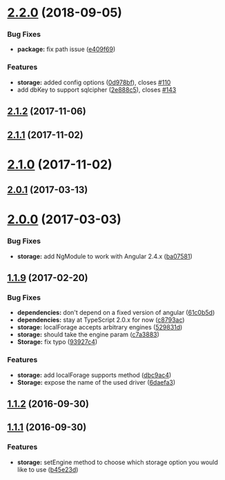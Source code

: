 <a name="2.2.0"></a>
# [2.2.0](https://github.com/ionic-team/ionic-storage/compare/v2.1.2...v2.2.0) (2018-09-05)


### Bug Fixes

* **package:** fix path issue ([e409f69](https://github.com/ionic-team/ionic-storage/commit/e409f69))


### Features

* **storage:** added config options ([0d978bf](https://github.com/ionic-team/ionic-storage/commit/0d978bf)), closes [#110](https://github.com/ionic-team/ionic-storage/issues/110)
* add dbKey to support sqlcipher ([2e888c5](https://github.com/ionic-team/ionic-storage/commit/2e888c5)), closes [#143](https://github.com/ionic-team/ionic-storage/issues/143)



<a name="2.1.2"></a>
## [2.1.2](https://github.com/ionic-team/ionic-storage/compare/v2.1.1...v2.1.2) (2017-11-06)



<a name="2.1.1"></a>
## [2.1.1](https://github.com/ionic-team/ionic-storage/compare/v2.1.0...v2.1.1) (2017-11-02)



<a name="2.1.0"></a>
# [2.1.0](https://github.com/ionic-team/ionic-storage/compare/v2.0.1...v2.1.0) (2017-11-02)



<a name="2.0.1"></a>
## [2.0.1](https://github.com/ionic-team/ionic-storage/compare/v2.0.0...v2.0.1) (2017-03-13)



<a name="2.0.0"></a>
# [2.0.0](https://github.com/ionic-team/ionic-storage/compare/v1.1.9...v2.0.0) (2017-03-03)


### Bug Fixes

* **storage:** add NgModule to work with Angular 2.4.x ([ba07581](https://github.com/ionic-team/ionic-storage/commit/ba07581))



<a name="1.1.9"></a>
## [1.1.9](https://github.com/ionic-team/ionic-storage/compare/1.1.9...v1.1.9) (2017-02-20)


### Bug Fixes

* **dependencies:** don't depend on a fixed version of angular ([61c0b5d](https://github.com/ionic-team/ionic-storage/commit/61c0b5d))
* **dependencies:** stay at TypeScript 2.0.x for now ([c8793ac](https://github.com/ionic-team/ionic-storage/commit/c8793ac))
* **storage:** localForage accepts arbitrary engines ([529831d](https://github.com/ionic-team/ionic-storage/commit/529831d))
* **storage:** should take the engine param ([c7a3883](https://github.com/ionic-team/ionic-storage/commit/c7a3883))
* **Storage:** fix typo ([93927c4](https://github.com/ionic-team/ionic-storage/commit/93927c4))


### Features

* **storage:** add localForage supports method ([dbc9ac4](https://github.com/ionic-team/ionic-storage/commit/dbc9ac4))
* **Storage:** expose the name of the used driver ([6daefa3](https://github.com/ionic-team/ionic-storage/commit/6daefa3))



<a name="1.1.2"></a>
## [1.1.2](https://github.com/ionic-team/ionic-storage/compare/v1.1.1...v1.1.2) (2016-09-30)



<a name="1.1.1"></a>
## [1.1.1](https://github.com/ionic-team/ionic-storage/compare/b45e23d...v1.1.1) (2016-09-30)


### Features

* **storage:** setEngine method to choose which storage option you would like to use ([b45e23d](https://github.com/ionic-team/ionic-storage/commit/b45e23d))



